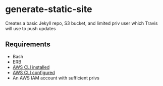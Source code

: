 # generate-static-site
Creates a basic Jekyll repo, S3 bucket, and limited priv user which Travis will use to push updates

## Requirements
- Bash
- ERB
- [AWS CLI installed](https://docs.aws.amazon.com/cli/latest/userguide/cli-chap-install.html)
- [AWS CLI configured](https://docs.aws.amazon.com/cli/latest/userguide/cli-chap-configure.html)
- An AWS IAM account with sufficient privs
